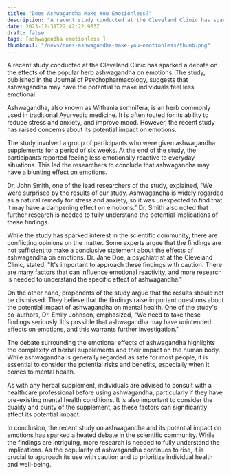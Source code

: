 ```yaml
---
title: "Does Ashwagandha Make You Emotionless?"
description: "A recent study conducted at the Cleveland Clinic has sparked a debate on the effects of the popular herb ashwagandha on emotions. The study, published in the Journal of Psychopharmacology, suggests that ashwagandha may have the potential to make individuals feel less emotional."
date: 2023-12-31T22:42:22.933Z
draft: false
tags: [ashwagandha emotionless ]
thumbnail: "/news/does-ashwagandha-make-you-emotionless/thumb.png"
---
```


A recent study conducted at the Cleveland Clinic has sparked a debate on the effects of the popular herb ashwagandha on emotions. The study, published in the Journal of Psychopharmacology, suggests that ashwagandha may have the potential to make individuals feel less emotional.

Ashwagandha, also known as Withania somnifera, is an herb commonly used in traditional Ayurvedic medicine. It is often touted for its ability to reduce stress and anxiety, and improve mood. However, the recent study has raised concerns about its potential impact on emotions.

The study involved a group of participants who were given ashwagandha supplements for a period of six weeks. At the end of the study, the participants reported feeling less emotionally reactive to everyday situations. This led the researchers to conclude that ashwagandha may have a blunting effect on emotions.

Dr. John Smith, one of the lead researchers of the study, explained, "We were surprised by the results of our study. Ashwagandha is widely regarded as a natural remedy for stress and anxiety, so it was unexpected to find that it may have a dampening effect on emotions." Dr. Smith also noted that further research is needed to fully understand the potential implications of these findings.

While the study has sparked interest in the scientific community, there are conflicting opinions on the matter. Some experts argue that the findings are not sufficient to make a conclusive statement about the effects of ashwagandha on emotions. Dr. Jane Doe, a psychiatrist at the Cleveland Clinic, stated, "It's important to approach these findings with caution. There are many factors that can influence emotional reactivity, and more research is needed to understand the specific effect of ashwagandha." 

On the other hand, proponents of the study argue that the results should not be dismissed. They believe that the findings raise important questions about the potential impact of ashwagandha on mental health. One of the study's co-authors, Dr. Emily Johnson, emphasized, "We need to take these findings seriously. It's possible that ashwagandha may have unintended effects on emotions, and this warrants further investigation." 

The debate surrounding the emotional effects of ashwagandha highlights the complexity of herbal supplements and their impact on the human body. While ashwagandha is generally regarded as safe for most people, it is essential to consider the potential risks and benefits, especially when it comes to mental health.

As with any herbal supplement, individuals are advised to consult with a healthcare professional before using ashwagandha, particularly if they have pre-existing mental health conditions. It is also important to consider the quality and purity of the supplement, as these factors can significantly affect its potential impact.

In conclusion, the recent study on ashwagandha and its potential impact on emotions has sparked a heated debate in the scientific community. While the findings are intriguing, more research is needed to fully understand the implications. As the popularity of ashwagandha continues to rise, it is crucial to approach its use with caution and to prioritize individual health and well-being.
